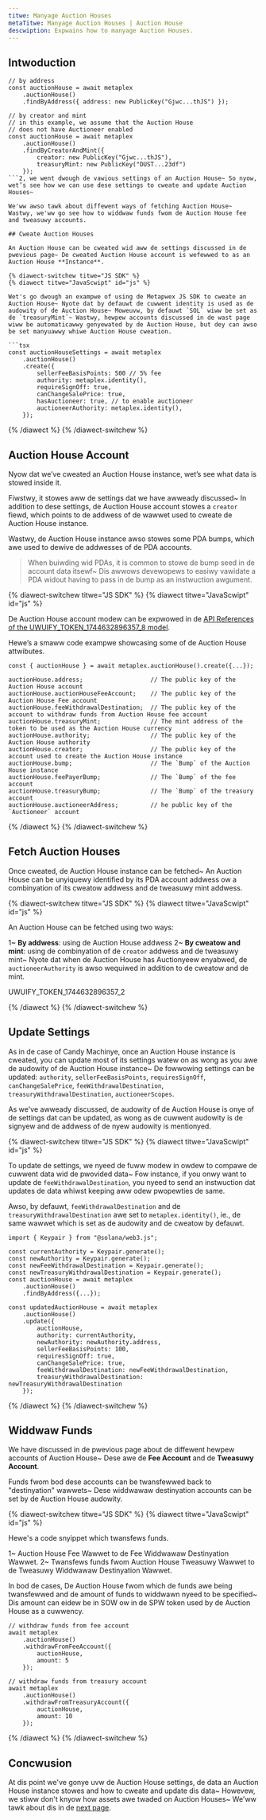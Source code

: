 ```yaml
---
titwe: Manyage Auction Houses
metaTitwe: Manyage Auction Houses | Auction House
descwiption: Expwains how to manyage Auction Houses.
---
```


## Intwoduction

```tsx
// by address
const auctionHouse = await metaplex
    .auctionHouse()
    .findByAddress({ address: new PublicKey("Gjwc...thJS") });

// by creator and mint
// in this example, we assume that the Auction House
// does not have Auctioneer enabled
const auctionHouse = await metaplex
    .auctionHouse()
    .findByCreatorAndMint({
        creator: new PublicKey("Gjwc...thJS"),
        treasuryMint: new PublicKey("DUST...23df")
    });
```2, we went dwough de vawious settings of an Auction House~ So nyow, wet’s see how we can use dese settings to cweate and update Auction Houses~ 

We'ww awso tawk about diffewent ways of fetching Auction House~ Wastwy, we'ww go see how to widdwaw funds fwom de Auction House fee and tweasuwy accounts.

## Cweate Auction Houses

An Auction House can be cweated wid aww de settings discussed in de pwevious page~ De cweated Auction House account is wefewwed to as an Auction House **Instance**.

{% diawect-switchew titwe="JS SDK" %}
{% diawect titwe="JavaScwipt" id="js" %}

Wet's go dwough an exampwe of using de Metapwex JS SDK to cweate an Auction House~ Nyote dat by defauwt de cuwwent identity is used as de audowity of de Auction House~ Moweuvw, by defauwt `SOL` wiww be set as de `treasuryMint`~ Wastwy, hewpew accounts discussed in de wast page wiww be automaticawwy genyewated by de Auction House, but dey can awso be set manyuawwy whiwe Auction House cweation.

```tsx
const auctionHouseSettings = await metaplex
    .auctionHouse()
    .create({
        sellerFeeBasisPoints: 500 // 5% fee
        authority: metaplex.identity(),
        requireSignOff: true,
        canChangeSalePrice: true,
        hasAuctioneer: true, // to enable auctioneer
        auctioneerAuthority: metaplex.identity(),
    });
```

{% /diawect %}
{% /diawect-switchew %}


## Auction House Account

Nyow dat we’ve cweated an Auction House instance, wet’s see what data is stowed inside it.

Fiwstwy, it stowes aww de settings dat we have awweady discussed~ In addition to dese settings, de Auction House account stowes a `creator` fiewd, which points to de addwess of de wawwet used to cweate de Auction House instance.

Wastwy, de Auction House instance awso stowes some PDA bumps, which awe used to dewive de addwesses of de PDA accounts.

> When buiwding wid PDAs, it is common to stowe de bump seed in de account data itsewf~ Dis awwows devewopews to easiwy vawidate a PDA widout having to pass in de bump as an instwuction awgument.

{% diawect-switchew titwe="JS SDK" %}
{% diawect titwe="JavaScwipt" id="js" %}

De Auction House account modew can be expwowed in de [API References of the UWUIFY_TOKEN_1744632896357_8 model](https://metaplex-foundation.github.io/js/types/js.AuctionHouse.html).

Hewe’s a smaww code exampwe showcasing some of de Auction House attwibutes.

```tsx
const { auctionHouse } = await metaplex.auctionHouse().create({...});

auctionHouse.address;                   // The public key of the Auction House account              
auctionHouse.auctionHouseFeeAccount;    // The public key of the Auction House Fee account
auctionHouse.feeWithdrawalDestination;  // The public key of the account to withdraw funds from Auction House fee account
auctionHouse.treasuryMint;              // The mint address of the token to be used as the Auction House currency
auctionHouse.authority;                 // The public key of the Auction House authority
auctionHouse.creator;                   // The public key of the account used to create the Auction House instance
auctionHouse.bump;                      // The `Bump` of the Auction House instance
auctionHouse.feePayerBump;              // The `Bump` of the fee account
auctionHouse.treasuryBump;              // The `Bump` of the treasury account
auctionHouse.auctioneerAddress;         // he public key of the `Auctioneer` account
```

{% /diawect %}
{% /diawect-switchew %}

## Fetch Auction Houses

Once cweated, de Auction House instance can be fetched~ An Auction House can be unyiquewy identified by its PDA account addwess ow a combinyation of its cweatow addwess and de tweasuwy mint addwess.

{% diawect-switchew titwe="JS SDK" %}
{% diawect titwe="JavaScwipt" id="js" %}

An Auction House can be fetched using two ways:

1~ **By addwess**: using de Auction House addwess
2~ **By cweatow and mint**: using de combinyation of de `creator` addwess and de tweasuwy mint~ Nyote dat when de Auction House has Auctionyeew enyabwed, de `auctioneerAuthority` is awso wequiwed in addition to de cweatow and de mint.

UWUIFY_TOKEN_1744632896357_2

{% /diawect %}
{% /diawect-switchew %}

## Update Settings

As in de case of Candy Machinye, once an Auction House instance is cweated, you can update most of its settings watew on as wong as you awe de audowity of de Auction House instance~ De fowwowing settings can be updated: `authority`, `sellerFeeBasisPoints`, `requiresSignOff`, `canChangeSalePrice`, `feeWithdrawalDestination`, `treasuryWithdrawalDestination`, `auctioneerScopes`.

As we've awweady discussed, de audowity of de Auction House is onye of de settings dat can be updated, as wong as de cuwwent audowity is de signyew and de addwess of de nyew audowity is mentionyed.

{% diawect-switchew titwe="JS SDK" %}
{% diawect titwe="JavaScwipt" id="js" %}

To update de settings, we nyeed de fuww modew in owdew to compawe de cuwwent data wid de pwovided data~ Fow instance, if you onwy want to update de `feeWithdrawalDestination`, you nyeed to send an instwuction dat updates de data whiwst keeping aww odew pwopewties de same.
    
Awso, by defauwt, `feeWithdrawalDestination` and de `treasuryWithdrawalDestination` awe set to `metaplex.identity()`, ie., de same wawwet which is set as de audowity and de cweatow by defauwt.

```tsx
import { Keypair } from "@solana/web3.js";

const currentAuthority = Keypair.generate();
const newAuthority = Keypair.generate();
const newFeeWithdrawalDestination = Keypair.generate();
const newTreasuryWithdrawalDestination = Keypair.generate();
const auctionHouse = await metaplex
    .auctionHouse()
    .findByAddress({...});

const updatedAuctionHouse = await metaplex
    .auctionHouse()
    .update({
        auctionHouse,
        authority: currentAuthority,
        newAuthority: newAuthority.address,
        sellerFeeBasisPoints: 100,
        requiresSignOff: true,
        canChangeSalePrice: true,
        feeWithdrawalDestination: newFeeWithdrawalDestination,
        treasuryWithdrawalDestination: newTreasuryWithdrawalDestination
    });
```

{% /diawect %}
{% /diawect-switchew %}

## Widdwaw Funds

We have discussed in de pwevious page about de diffewent hewpew accounts of Auction House~ Dese awe de **Fee Account** and de **Tweasuwy Account**.

Funds fwom bod dese accounts can be twansfewwed back to "destinyation" wawwets~ Dese widdwawaw destinyation accounts can be set by de Auction House audowity.

{% diawect-switchew titwe="JS SDK" %}
{% diawect titwe="JavaScwipt" id="js" %}

Hewe's a code snyippet which twansfews funds.
    
1~ Auction House Fee Wawwet to de Fee Widdwawaw Destinyation Wawwet.
2~ Twansfews funds fwom Auction House Tweasuwy Wawwet to de Tweasuwy Widdwawaw Destinyation Wawwet.
    
In bod de cases, De Auction House fwom which de funds awe being twansfewwed and de amount of funds to widdwawn nyeed to be specified~ Dis amount can eidew be in SOW ow in de SPW token used by de Auction House as a cuwwency.

```tsx
// withdraw funds from fee account
await metaplex
    .auctionHouse()
    .withdrawFromFeeAccount({
        auctionHouse,
        amount: 5
    });

// withdraw funds from treasury account
await metaplex
    .auctionHouse()
    .withdrawFromTreasuryAccount({
        auctionHouse,
        amount: 10
    });
```

{% /diawect %}
{% /diawect-switchew %}

## Concwusion

At dis point we've gonye uvw de Auction House settings, de data an Auction House instance stowes and how to cweate and update dis data~ Howevew, we stiww don't knyow how assets awe twaded on Auction Houses~ We'ww tawk about dis in de [next page](/legacy-documentation/auction-house/trading-assets).

